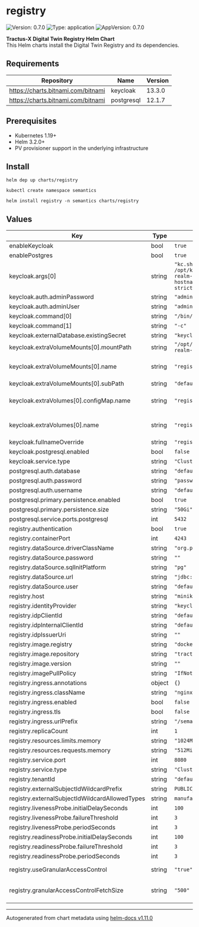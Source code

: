 # registry

![Version: 0.7.0](https://img.shields.io/badge/Version-0.7.0-informational?style=flat-square) ![Type: application](https://img.shields.io/badge/Type-application-informational?style=flat-square) ![AppVersion: 0.7.0](https://img.shields.io/badge/AppVersion-0.7.0-informational?style=flat-square)

**Tractus-X Digital Twin Registry Helm Chart**<br/>
This Helm charts install the Digital Twin Registry and its dependencies.

## Requirements

| Repository | Name | Version |
|------------|------|---------|
| https://charts.bitnami.com/bitnami | keycloak | 13.3.0 |
| https://charts.bitnami.com/bitnami | postgresql | 12.1.7 |

## Prerequisites
- Kubernetes 1.19+
- Helm 3.2.0+
- PV provisioner support in the underlying infrastructure

## Install
```
helm dep up charts/registry

kubectl create namespace semantics

helm install registry -n semantics charts/registry

```


## Values

| Key                                            | Type   | Default                                                                                                                                                       | Description                                                                                 |
|------------------------------------------------|--------|---------------------------------------------------------------------------------------------------------------------------------------------------------------|---------------------------------------------------------------------------------------------|
| enableKeycloak                                 | bool   | `true`                                                                                                                                                        |                                                                                             |
| enablePostgres                                 | bool   | `true`                                                                                                                                                        |                                                                                             |
| keycloak.args[0]                               | string | `"kc.sh import --file /opt/keycloak/data/import/default-realm-import.json; kc.sh start-dev --hostname=registry-keycloak --hostname-strict=false --proxy=edge"` |                                                                                             |
| keycloak.auth.adminPassword                    | string | `"admin"`                                                                                                                                                     |                                                                                             |
| keycloak.auth.adminUser                        | string | `"admin"`                                                                                                                                                     |                                                                                             |
| keycloak.command[0]                            | string | `"/bin/sh"`                                                                                                                                                   |                                                                                             |
| keycloak.command[1]                            | string | `"-c"`                                                                                                                                                        |                                                                                             |
| keycloak.externalDatabase.existingSecret       | string | `"keycloak-database-credentials"`                                                                                                                             |                                                                                             |
| keycloak.extraVolumeMounts[0].mountPath        | string | `"/opt/keycloak/data/import/default-realm-import.json"`                                                                                                       |                                                                                             |
| keycloak.extraVolumeMounts[0].name             | string | `"registry-keycloak-configmap"`                                                                                                                               | default is "{{ .Values.keycloak.fullnameOverride }}-configmap"                              |
| keycloak.extraVolumeMounts[0].subPath          | string | `"default-realm-import.json"`                                                                                                                                 |                                                                                             |
| keycloak.extraVolumes[0].configMap.name        | string | `"registry-keycloak-configmap"`                                                                                                                                           | default is "{{ .Values.keycloak.fullnameOverride }}-configmap"                                                                                            |
| keycloak.extraVolumes[0].name                  | string | `"registry-keycloak-configmap"`                                                                                                                                           | default is "{{ .Values.keycloak.fullnameOverride }}-configmap"                                                                                            |
| keycloak.fullnameOverride                      | string | `"registry-keycloak"`                                                                                                                                         |                                                                                             |
| keycloak.postgresql.enabled                    | bool   | `false`                                                                                                                                                       |                                                                                             |
| keycloak.service.type                          | string | `"ClusterIP"`                                                                                                                                                 |                                                                                             |
| postgresql.auth.database                       | string | `"default-database"`                                                                                                                                          |                                                                                             |
| postgresql.auth.password                       | string | `"password"`                                                                                                                                                  |                                                                                             |
| postgresql.auth.username                       | string | `"default-user"`                                                                                                                                              |                                                                                             |
| postgresql.primary.persistence.enabled         | bool   | `true`                                                                                                                                                        |                                                                                             |
| postgresql.primary.persistence.size            | string | `"50Gi"`                                                                                                                                                      |                                                                                             |
| postgresql.service.ports.postgresql            | int    | `5432`                                                                                                                                                        |                                                                                             |
| registry.authentication                        | bool   | `true`                                                                                                                                                        |                                                                                             |
| registry.containerPort                         | int    | `4243`                                                                                                                                                        |                                                                                             |
| registry.dataSource.driverClassName            | string | `"org.postgresql.Driver"`                                                                                                                                     |                                                                                             |
| registry.dataSource.password                   | string | `""`                                                                                                                                                          |                                                                                             |
| registry.dataSource.sqlInitPlatform            | string | `"pg"`                                                                                                                                                        |                                                                                             |
| registry.dataSource.url                        | string | `"jdbc:postgresql://database:5432"`                                                                                                                           |                                                                                             |
| registry.dataSource.user                       | string | `"default-user"`                                                                                                                                              |                                                                                             |
| registry.host                                  | string | `"minikube"`                                                                                                                                                  |                                                                                             |
| registry.identityProvider                      | string | `"keycloak"`                                                                                                                                                  |                                                                                             |
| registry.idpClientId                           | string | `"default-client"`                                                                                                                                            |                                                                                             |
| registry.idpInternalClientId                   | string | `"default-client"`                                                                                                                                            |                                                                                             |
| registry.idpIssuerUri                          | string | `""`                                                                                                                                                          |                                                                                             |
| registry.image.registry                        | string | `"docker.io"`                                                                                                                                                 |                                                                                             |
| registry.image.repository                      | string | `"tractusx/sldt-digital-twin-registry"`                                                                                                                       |                                                                                             |
| registry.image.version                         | string | `""`                                                                                                                                                          |                                                                                             |
| registry.imagePullPolicy                       | string | `"IfNotPresent"`                                                                                                                                              |                                                                                             |
| registry.ingress.annotations                   | object | `{}`                                                                                                                                                          |                                                                                             |
| registry.ingress.className                     | string | `"nginx"`                                                                                                                                                     |                                                                                             |
| registry.ingress.enabled                       | bool   | `false`                                                                                                                                                       |                                                                                             |
| registry.ingress.tls                           | bool   | `false`                                                                                                                                                       |                                                                                             |
| registry.ingress.urlPrefix                     | string | `"/semantics/registry"`                                                                                                                                       |                                                                                             |
| registry.replicaCount                          | int    | `1`                                                                                                                                                           |                                                                                             |
| registry.resources.limits.memory               | string | `"1024Mi"`                                                                                                                                                    |                                                                                             |
| registry.resources.requests.memory             | string | `"512Mi"`                                                                                                                                                     |                                                                                             |
| registry.service.port                          | int    | `8080`                                                                                                                                                        |                                                                                             |
| registry.service.type                          | string | `"ClusterIP"`                                                                                                                                                 |                                                                                             |
| registry.tenantId                              | string | `"default-tenant"`                                                                                                                                            |                                                                                             |
| registry.externalSubjectIdWildcardPrefix       | string | `PUBLIC_READABLE`                                                                                                                                             |                                                                                             |
| registry.externalSubjectIdWildcardAllowedTypes | string | `manufacturerPartId,assetLifecyclePhase`                                                                                                                      |                                                                                             |
| registry.livenessProbe.initialDelaySeconds     | int    | `100`                                                                                                                                                         |                                                                                             |
| registry.livenessProbe.failureThreshold        | int    | `3`                                                                                                                                                           |                                                                                             |
| registry.livenessProbe.periodSeconds           | int    | `3`                                                                                                                                                           |                                                                                             |
| registry.readinessProbe.initialDelaySeconds    | int    | `100`                                                                                                                                                         |                                                                                             |
| registry.readinessProbe.failureThreshold       | int    | `3`                                                                                                                                                           |                                                                                             |
| registry.readinessProbe.periodSeconds          | int    | `3`                                                                                                                                                           |                                                                                             |
| registry.useGranularAccessControl              | string | `"true"`                                                                                                                                                      | Turns the granular access control on/off.                                                   |
| registry.granularAccessControlFetchSize        | string | `"500"`                                                                                                                                                       | Defines how many records should be fetched in one query when using granular access control. |

----------------------------------------------
Autogenerated from chart metadata using [helm-docs v1.11.0](https://github.com/norwoodj/helm-docs/releases/v1.11.0)
